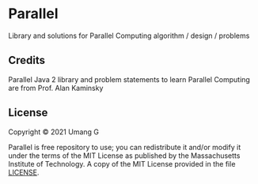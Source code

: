 # Parallel

Library and solutions for Parallel Computing algorithm / design / problems

## Credits
Parallel Java 2 library and problem statements to learn Parallel Computing are from Prof. Alan Kaminsky

## License
Copyright &copy; 2021 Umang G

Parallel is free repository to use; you can redistribute it and/or modify it under the terms of the MIT License as published by the Massachusetts Institute 
of Technology. A copy of the MIT License provided in the file [LICENSE](LICENSE).
